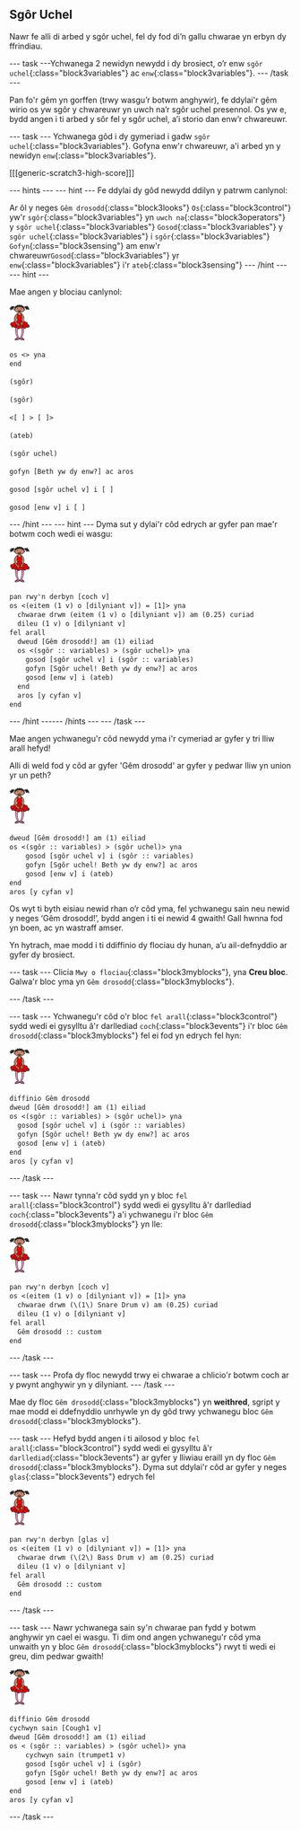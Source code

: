 ## Sgôr Uchel

Nawr fe alli di arbed y sgôr uchel, fel dy fod di’n gallu chwarae yn erbyn dy ffrindiau.

--- task ---Ychwanega 2 newidyn newydd i dy brosiect, o’r enw `sgôr uchel`{:class="block3variables"} ac `enw`{:class="block3variables"}. --- /task ---

Pan fo'r gêm yn gorffen (trwy wasgu’r botwm anghywir), fe ddylai'r gêm wirio os yw sgôr y chwareuwr yn uwch na’r sgôr uchel presennol. Os yw e, bydd angen i ti arbed y sôr fel y sgôr uchel, a’i storio dan enw’r chwareuwr.

--- task --- Ychwanega gôd i dy gymeriad i gadw `sgôr uchel`{:class="block3variables"}. Gofyna enw'r chwareuwr, a'i arbed yn y newidyn `enw`{:class="block3variables"}.

[[[generic-scratch3-high-score]]]

--- hints ---
 --- hint --- Fe ddylai dy gôd newydd ddilyn y patrwm canlynol:

Ar ôl y neges `Gêm drosodd`{:class="block3looks"} `Os`{:class="block3control"} yw'r `sgôr`{:class="block3variables"} yn `uwch na`{:class="block3operators"} y `sgôr uchel`{:class="block3variables"} `Gosod`{:class="block3variables"} y `sgôr uchel`{:class="block3variables"} i `sgôr`{:class="block3variables"} `Gofyn`{:class="block3sensing"} am enw'r chwareuwr`Gosod`{:class="block3variables"} yr `enw`{:class="block3variables"} i'r `ateb`{:class="block3sensing"}
--- /hint ---
 --- hint ---

Mae angen y blociau canlynol:

![ballerina](images/ballerina.png)

```blocks3
os <> yna
end

(sgôr)

(sgôr)

<[ ] > [ ]>

(ateb)

(sgôr uchel)

gofyn [Beth yw dy enw?] ac aros

gosod [sgôr uchel v] i [ ]

gosod [enw v] i [ ] 
```

--- /hint --- --- hint --- Dyma sut y dylai'r côd edrych ar gyfer pan mae'r botwm coch wedi ei wasgu:

![ballerina](images/ballerina.png)

```blocks3
pan rwy'n derbyn [coch v]
os <(eitem (1 v) o [dilyniant v]) = [1]> yna 
  chwarae drwm (eitem (1 v) o [dilyniant v]) am (0.25) curiad
  dileu (1 v) o [dilyniant v]
fel arall 
  dweud [Gêm drosodd!] am (1) eiliad
  os <(sgôr :: variables) > (sgôr uchel)> yna 
    gosod [sgôr uchel v] i (sgôr :: variables)
    gofyn [Sgôr uchel! Beth yw dy enw?] ac aros
    gosod [enw v] i (ateb)
  end
  aros [y cyfan v]
end
```

--- /hint ------ /hints --- --- /task ---

Mae angen ychwanegu'r côd newydd yma i'r cymeriad ar gyfer y tri lliw arall hefyd!

Alli di weld fod y côd ar gyfer 'Gêm drosodd' ar gyfer y pedwar lliw yn union yr un peth?

![ballerina](images/ballerina.png)

```blocks3
dweud [Gêm drosodd!] am (1) eiliad
os <(sgôr :: variables) > (sgôr uchel)> yna 
    gosod [sgôr uchel v] i (sgôr :: variables)
    gofyn [Sgôr uchel! Beth yw dy enw?] ac aros
    gosod [enw v] i (ateb)
end
aros [y cyfan v]
```

Os wyt ti byth eisiau newid rhan o’r côd yma, fel ychwanegu sain neu newid y neges ‘Gêm drosodd!’, bydd angen i ti ei newid 4 gwaith! Gall hwnna fod yn boen, ac yn wastraff amser.

Yn hytrach, mae modd i ti ddiffinio dy flociau dy hunan, a’u ail-defnyddio ar gyfer dy brosiect.

--- task --- Clicia `Mwy o flociau`{:class="block3myblocks"}, yna **Creu bloc**. Galwa'r bloc yma yn `Gêm drosodd`{:class="block3myblocks"}.

--- /task ---

--- task --- Ychwanegu'r côd o'r bloc `fel arall`{:class="block3control"} sydd wedi ei gysylltu â'r darllediad `coch`{:class="block3events"} i'r bloc `Gêm drosodd`{:class="block3myblocks"} fel ei fod yn edrych fel hyn:

![ballerina](images/ballerina.png)

```blocks3
diffinio Gêm drosodd
dweud [Gêm drosodd!] am (1) eiliad
os <(sgôr :: variables) > (sgôr uchel)> yna 
  gosod [sgôr uchel v] i (sgôr :: variables)
  gofyn [Sgôr uchel! Beth yw dy enw?] ac aros
  gosod [enw v] i (ateb)
end
aros [y cyfan v]
```

--- /task ---

--- task --- Nawr tynna'r côd sydd yn y bloc `fel arall`{:class="block3control"} sydd wedi ei gysylltu â'r darllediad `coch`{:class="block3events"} a'i ychwanegu i'r bloc `Gêm drosodd`{:class="block3myblocks"} yn lle:

![ballerina](images/ballerina.png)

```blocks3
pan rwy'n derbyn [coch v]
os <(eitem (1 v) o [dilyniant v]) = [1]> yna 
  chwarae drwm (\(1\) Snare Drum v) am (0.25) curiad
  dileu (1 v) o [dilyniant v]
fel arall 
  Gêm drosodd :: custom
end
```

--- /task ---

--- task --- Profa dy floc newydd trwy ei chwarae a chlicio'r botwm coch ar y pwynt anghywir yn y dilyniant. --- /task ---

Mae dy floc `Gêm drosodd`{:class="block3myblocks"} yn **weithred**, sgript y mae modd ei ddefnyddio unrhywle yn dy gôd trwy ychwanegu bloc `Gêm drosodd`{:class="block3myblocks"}.

--- task --- Hefyd bydd angen i ti ailosod y bloc `fel arall`{:class="block3control"} sydd wedi ei gysylltu â'r `darllediad`{:class="block3events"} ar gyfer y lliwiau eraill yn dy floc `Gêm drosodd`{:class="block3myblocks"}. Dyma sut ddylai'r côd ar gyfer y neges `glas`{:class="block3events"} edrych fel

![ballerina](images/ballerina.png)

```blocks3
pan rwy'n derbyn [glas v]
os <(eitem (1 v) o [dilyniant v]) = [1]> yna 
  chwarae drwm (\(2\) Bass Drum v) am (0.25) curiad
  dileu (1 v) o [dilyniant v]
fel arall 
  Gêm drosodd :: custom
end
```

--- /task ---

--- task --- Nawr ychwanega sain sy'n chwarae pan fydd y botwm anghywir yn cael ei wasgu. Ti dim ond angen ychwanegu'r côd yma unwaith yn y bloc `Gêm drosodd`{:class="block3myblocks"} rwyt ti wedi ei greu, dim pedwar gwaith!

![ballerina](images/ballerina.png)

```blocks3
diffinio Gêm drosodd
cychwyn sain [Cough1 v]
dweud [Gêm drosodd!] am (1) eiliad
os < (sgôr :: variables) > (sgôr uchel)> yna 
    cychwyn sain (trumpet1 v)
    gosod [sgôr uchel v] i (sgôr)
    gofyn [Sgôr uchel! Beth yw dy enw?] ac aros
    gosod [enw v] i (ateb)
end
aros [y cyfan v]
```

--- /task ---